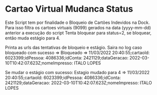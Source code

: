 # Cartao Virtual Mudanca Status
Este Script tem por finalidade o Bloqueio de Cartões Indevidos na Dock.
Para isso filtra os cartoes virtuais (9099) gerados na data (yyyy-mm-dd) anterior a execução do script
Tenta bloquear para status=2, se bloquear, então muda estágio para 4.

Printa as urls das tentativas de bloqueio e estágio. Saira no log caso bloqueado com sucesso => 
Bloqueado => 11/03/2022 20:40:55;cartaoId: 6023399;idPessoa: 4086336;idConta: 2421129;dataGeracao: 2022-03-10T10:42:07.623Z;nomeImpresso: ITALO LOPES

Se mudar o estágio com sucesso: 
Estagio mudado para 4 => 11/03/2022 20:40:55;cartaoId: 6023399;idPessoa: 4086336;idConta: 2421129;dataGeracao: 2022-03-10T10:42:07.623Z;nomeImpresso: ITALO LOPES

